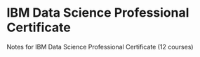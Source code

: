 # IBM Data Science Professional Certificate
Notes for IBM Data Science Professional Certificate (12 courses)
